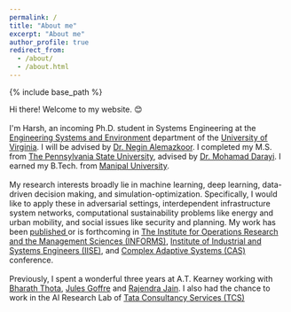```yaml
---
permalink: /
title: "About me"
excerpt: "About me"
author_profile: true
redirect_from: 
  - /about/
  - /about.html
---
```


{% include base_path %}

Hi there! Welcome to my website. 😊
<br><br>I'm Harsh, an incoming Ph.D. student in Systems Engineering at the [Engineering Systems and Environment](https://engineering.virginia.edu/departments/engineering-systems-and-environment) department of the [University of Virginia]( https://engineering.virginia.edu/). I will be advised by [Dr. Negin Alemazkoor]( https://engineering.virginia.edu/faculty/negin-alemazkoor). I completed my M.S. from [The Pennsylvania State University](https://www.psu.edu/), advised by [Dr. Mohamad Darayi]( https://greatvalley.psu.edu/person/mohamad-darayi). I earned my B.Tech. from [Manipal University]( https://manipal.edu/mit.html).
<br><br>My research interests broadly lie in machine learning, deep learning, data-driven decision making, and simulation-optimization. Specifically, I would like to apply these in adversarial settings, interdependent infrastructure system networks, computational sustainability problems like energy and urban mobility, and social issues like security and planning. My work has been [published ](publications) or is forthcoming in [The Institute for Operations Research and the Management Sciences (INFORMS)]( https://www.informs.org/), [Institute of Industrial and Systems Engineers (IISE)](https://iise.org/Home/), and [Complex Adaptive Systems (CAS)](https://complexsystems.mst.edu/) conference.
<br><br>Previously, I spent a wonderful three years at A.T. Kearney working with [Bharath Thota](https://www.linkedin.com/in/bharaththota), [Jules Goffre](https://www.kearney.com/jules-a-goffre) and [Rajendra Jain](https://in.linkedin.com/in/rajendra-jain-ba668817). I also had the chance to work in the AI Research Lab of [Tata Consultancy Services (TCS)](https://www.tcs.com/)
